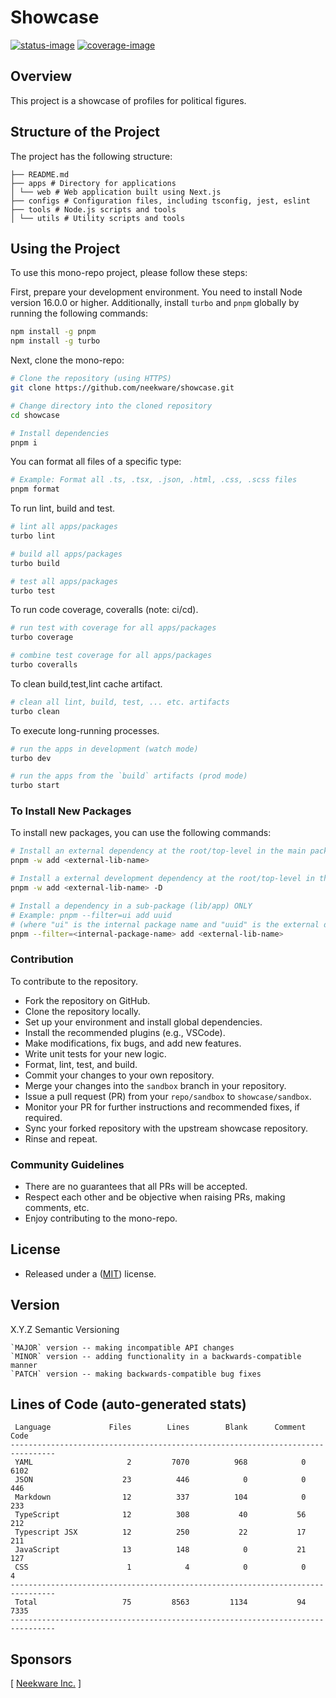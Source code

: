 # Showcase

[![status-image]][status-link]
[![coverage-image]][coverage-link]

## Overview

This project is a showcase of profiles for political figures.

## Structure of the Project

The project has the following structure:

```text
├── README.md
├── apps # Directory for applications
│ └── web # Web application built using Next.js
├── configs # Configuration files, including tsconfig, jest, eslint
├── tools # Node.js scripts and tools
│ └── utils # Utility scripts and tools

```

## Using the Project

To use this mono-repo project, please follow these steps:

First, prepare your development environment. You need to install Node version 16.0.0 or higher. Additionally, install `turbo` and `pnpm` globally by running the following commands:

```bash
npm install -g pnpm
npm install -g turbo
```

Next, clone the mono-repo:

```bash
# Clone the repository (using HTTPS)
git clone https://github.com/neekware/showcase.git

# Change directory into the cloned repository
cd showcase

# Install dependencies
pnpm i
```

You can format all files of a specific type:

```bash
# Example: Format all .ts, .tsx, .json, .html, .css, .scss files
pnpm format
```

To run lint, build and test.

```bash
# lint all apps/packages
turbo lint

# build all apps/packages
turbo build

# test all apps/packages
turbo test
```

To run code coverage, coveralls (note: ci/cd).

```bash
# run test with coverage for all apps/packages
turbo coverage

# combine test coverage for all apps/packages
turbo coveralls
```

To clean build,test,lint cache artifact.

```bash
# clean all lint, build, test, ... etc. artifacts
turbo clean
```

To execute long-running processes.

```bash
# run the apps in development (watch mode)
turbo dev

# run the apps from the `build` artifacts (prod mode)
turbo start
```

### To Install New Packages

To install new packages, you can use the following commands:

```bash
# Install an external dependency at the root/top-level in the main package.json
pnpm -w add <external-lib-name>

# Install a external development dependency at the root/top-level in the main package.json
pnpm -w add <external-lib-name> -D

# Install a dependency in a sub-package (lib/app) ONLY
# Example: pnpm --filter=ui add uuid
# (where "ui" is the internal package name and "uuid" is the external dependency)
pnpm --filter=<internal-package-name> add <external-lib-name>
```

### Contribution

To contribute to the repository.

- Fork the repository on GitHub.
- Clone the repository locally.
- Set up your environment and install global dependencies.
- Install the recommended plugins (e.g., VSCode).
- Make modifications, fix bugs, and add new features.
- Write unit tests for your new logic.
- Format, lint, test, and build.
- Commit your changes to your own repository.
- Merge your changes into the `sandbox` branch in your repository.
- Issue a pull request (PR) from your `repo/sandbox` to `showcase/sandbox`.
- Monitor your PR for further instructions and recommended fixes, if required.
- Sync your forked repository with the upstream showcase repository.
- Rinse and repeat.

### Community Guidelines

- There are no guarantees that all PRs will be accepted.
- Respect each other and be objective when raising PRs, making comments, etc.
- Enjoy contributing to the mono-repo.

## License

- Released under a ([MIT](https://raw.githubusercontent.com/neekware/showcase/main/LICENSE.md)) license.

## Version

X.Y.Z Semantic Versioning

    `MAJOR` version -- making incompatible API changes
    `MINOR` version -- adding functionality in a backwards-compatible manner
    `PATCH` version -- making backwards-compatible bug fixes

## Lines of Code (auto-generated stats)

```txt<br>--------------------------------------------------------------------------------
 Language             Files        Lines        Blank      Comment         Code
--------------------------------------------------------------------------------
 YAML                     2         7070          968            0         6102
 JSON                    23          446            0            0          446
 Markdown                12          337          104            0          233
 TypeScript              12          308           40           56          212
 Typescript JSX          12          250           22           17          211
 JavaScript              13          148            0           21          127
 CSS                      1            4            0            0            4
--------------------------------------------------------------------------------
 Total                   75         8563         1134           94         7335
--------------------------------------------------------------------------------
```

## Sponsors

[ [Neekware Inc.](http://neekware.com) ]

[status-image]: https://github.com/neekware/showcase/actions/workflows/ci.yml/badge.svg
[status-link]: https://github.com/neekware/showcase/actions/workflows/ci.yml
[version-image]: https://img.shields.io/npm/v/@showcase.svg
[version-link]: https://www.npmjs.com/settings/showcase/packages
[coverage-image]: https://coveralls.io/repos/neekware/showcase/badge.svg
[coverage-link]: https://coveralls.io/r/neekware/showcase
